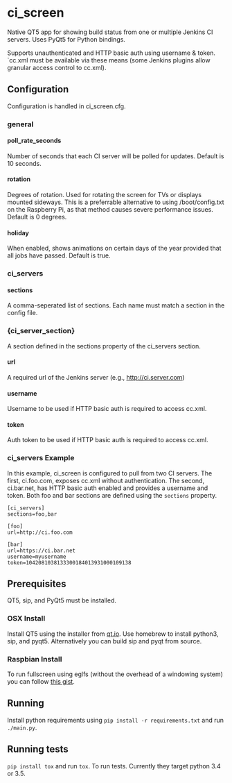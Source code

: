 # ci_screen
Native QT5 app for showing build status from one or multiple Jenkins CI servers. Uses PyQt5 for Python bindings.

Supports unauthenticated and HTTP basic auth using username & token. `cc.xml must be available via these means (some Jenkins plugins allow granular access control to cc.xml).

## Configuration
Configuration is handled in ci_screen.cfg. 

### general

#### poll_rate_seconds
Number of seconds that each CI server will be polled for updates. Default is 10 seconds.

#### rotation
Degrees of rotation. Used for rotating the screen for TVs or displays mounted sideways. This is a preferrable alternative to using /boot/config.txt on the Raspberry Pi, as that method causes severe performance issues. Default is 0 degrees.

#### holiday
When enabled, shows animations on certain days of the year provided that all jobs have passed. Default is true.

### ci_servers

#### sections
A comma-seperated list of sections. Each name must match a section in the config file.

### {ci_server_section}
A section defined in the sections property of the ci_servers section.

#### url
A required url of the Jenkins server (e.g., http://ci.server.com)

#### username
Username to be used if HTTP basic auth is required to access cc.xml.

#### token
Auth token to be used if HTTP basic auth is required to access cc.xml.

### ci_servers Example
In this example, ci_screen is configured to pull from two CI servers. The first, ci.foo.com, exposes cc.xml without authentication. The second, ci.bar.net, has HTTP basic auth enabled and provides a username and token. Both foo and bar sections are defined using the `sections` property.

```
[ci_servers]
sections=foo,bar

[foo]
url=http://ci.foo.com

[bar]
url=https://ci.bar.net
username=myusername
token=1042081038133300184013931000109138
```

## Prerequisites

QT5, sip, and PyQt5 must be installed.

### OSX Install

Install QT5 using the installer from [qt.io](qt.io).
Use homebrew to install python3, sip, and pyqt5. Alternatively you can build sip and pyqt from source.

### Raspbian Install

To run fullscreen using eglfs (without the overhead of a windowing system) you can follow [this gist](https://gist.github.com/garyjohnson/f041d2274dccd6641c51).

## Running

Install python requirements using `pip install -r requirements.txt` and run `./main.py`.

## Running tests

`pip install tox` and run `tox`. To run tests. Currently they target python 3.4 or 3.5.
